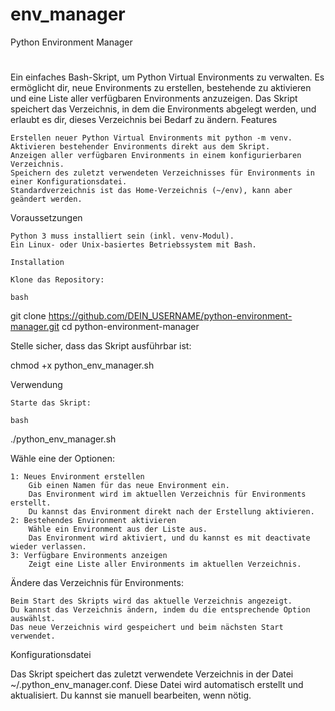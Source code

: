 # env_manager
Python Environment Manager
#
Ein einfaches Bash-Skript, um Python Virtual Environments zu verwalten. Es ermöglicht dir, neue Environments zu erstellen, bestehende zu aktivieren und eine Liste aller verfügbaren Environments anzuzeigen. Das Skript speichert das Verzeichnis, in dem die Environments abgelegt werden, und erlaubt es dir, dieses Verzeichnis bei Bedarf zu ändern.
Features

    Erstellen neuer Python Virtual Environments mit python -m venv.
    Aktivieren bestehender Environments direkt aus dem Skript.
    Anzeigen aller verfügbaren Environments in einem konfigurierbaren Verzeichnis.
    Speichern des zuletzt verwendeten Verzeichnisses für Environments in einer Konfigurationsdatei.
    Standardverzeichnis ist das Home-Verzeichnis (~/env), kann aber geändert werden.

Voraussetzungen

    Python 3 muss installiert sein (inkl. venv-Modul).
    Ein Linux- oder Unix-basiertes Betriebssystem mit Bash.

    Installation

    Klone das Repository:

    bash

git clone https://github.com/DEIN_USERNAME/python-environment-manager.git
cd python-environment-manager

Stelle sicher, dass das Skript ausführbar ist:

chmod +x python_env_manager.sh

Verwendung

    Starte das Skript:

    bash

./python_env_manager.sh

Wähle eine der Optionen:

    1: Neues Environment erstellen
        Gib einen Namen für das neue Environment ein.
        Das Environment wird im aktuellen Verzeichnis für Environments erstellt.
        Du kannst das Environment direkt nach der Erstellung aktivieren.
    2: Bestehendes Environment aktivieren
        Wähle ein Environment aus der Liste aus.
        Das Environment wird aktiviert, und du kannst es mit deactivate wieder verlassen.
    3: Verfügbare Environments anzeigen
        Zeigt eine Liste aller Environments im aktuellen Verzeichnis.

Ändere das Verzeichnis für Environments:

    Beim Start des Skripts wird das aktuelle Verzeichnis angezeigt.
    Du kannst das Verzeichnis ändern, indem du die entsprechende Option auswählst.
    Das neue Verzeichnis wird gespeichert und beim nächsten Start verwendet.

Konfigurationsdatei

Das Skript speichert das zuletzt verwendete Verzeichnis in der Datei ~/.python_env_manager.conf. Diese Datei wird automatisch erstellt und aktualisiert. Du kannst sie manuell bearbeiten, wenn nötig.
